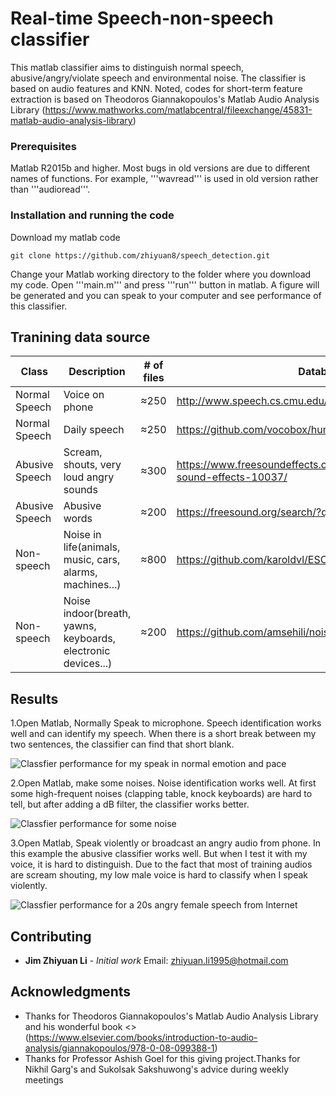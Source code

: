 # Real-time Speech-non-speech classifier

This matlab classifier aims to distinguish normal speech, abusive/angry/violate speech and environmental noise. The classifier is based on audio features and KNN. Noted, codes for short-term feature extraction is based on Theodoros Giannakopoulos's Matlab Audio Analysis Library (https://www.mathworks.com/matlabcentral/fileexchange/45831-matlab-audio-analysis-library)

### Prerequisites

Matlab R2015b and higher.
Most bugs in old versions are due to different names of functions. For example, '''wavread''' is used in old version rather than '''audioread'''.

### Installation and running the code

Download my matlab code
```
git clone https://github.com/zhiyuan8/speech_detection.git
```
Change your Matlab working directory to the folder where you download my code. Open '''main.m''' and press '''run''' button in matlab. A figure will be generated and you can speak to your computer and see performance of this classifier.

## Tranining data source

| Class | Description |# of files | Database|
| --- | --- | --- | --- |
| Normal Speech | Voice on phone | ≈250 | http://www.speech.cs.cmu.edu/databases/pda/README.html|
|Normal Speech | Daily speech | ≈250 | https://github.com/vocobox/human-voice-dataset|
|Abusive Speech |Scream, shouts, very loud angry sounds |≈300|https://www.freesoundeffects.com/free-sounds/human-sound-effects-10037/|
|Abusive Speech |Abusive words |≈200 |https://freesound.org/search/?q=shit|
|Non-speech | Noise in life(animals, music, cars, alarms, machines...)| ≈800 | https://github.com/karoldvl/ESC-50|
|Non-speech | Noise indoor(breath, yawns, keyboards, electronic devices...)| ≈200 | https://github.com/amsehili/noise-of-life |

## Results
1.Open Matlab, Normally Speak to microphone. Speech identification works well and can identify my speech. When there is a short break between my two sentences, the classifier can find that short blank.

![Classfier performance for my speak in normal emotion and pace](https://github.com/zhiyuan8/speech_detection/master/figures/1.jpg)

2.Open Matlab, make some noises. Noise identification works well.  At first some high-frequent noises (clapping table, knock keyboards) are hard to tell, but after adding a dB filter, the classifier works better. 

![Classfier performance for some noise](https://github.com/zhiyuan8/speech_detection/figures/2.jpg)

3.Open Matlab, Speak violently or broadcast an angry audio from phone. In this example the abusive classifier works well. But when I test it with my voice, it is hard to distinguish. Due to the fact that most of training audios are scream shouting, my low male voice is hard to classify when I speak violently.

![Classfier performance for a 20s angry female speech from Internet](https://github.com/zhiyuan8/speech_detection/figures/3.jpg)

## Contributing

* **Jim Zhiyuan Li** - *Initial work* 
Email: zhiyuan.li1995@hotmail.com

## Acknowledgments

* Thanks for Theodoros Giannakopoulos's Matlab Audio Analysis Library and his wonderful book <<Introduction to Audio Analysis>> (https://www.elsevier.com/books/introduction-to-audio-analysis/giannakopoulos/978-0-08-099388-1)
* Thanks for Professor Ashish Goel for this giving project.Thanks for Nikhil Garg's and Sukolsak Sakshuwong's advice during weekly meetings
